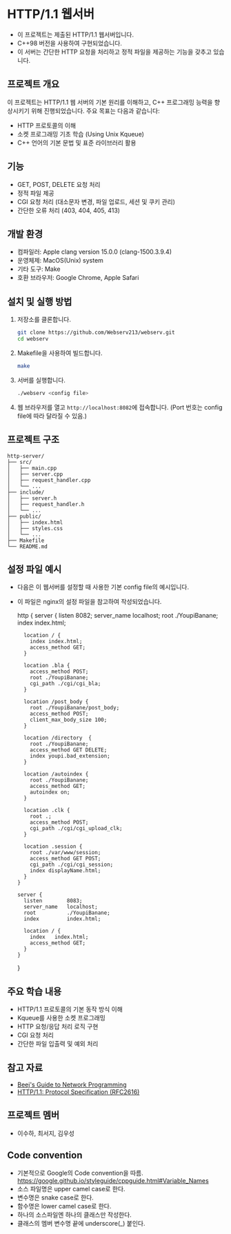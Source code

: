 # HTTP/1.1 웹서버

- 이 프로젝트는 제출된 HTTP/1.1 웹서버입니다.
- C++98 버전을 사용하여 구현되었습니다.
- 이 서버는 간단한 HTTP 요청을 처리하고 정적 파일을 제공하는 기능을 갖추고 있습니다.

## 프로젝트 개요

이 프로젝트는 HTTP/1.1 웹 서버의 기본 원리를 이해하고, C++ 프로그래밍 능력을 향상시키기 위해 진행되었습니다. 주요 목표는 다음과 같습니다:

- HTTP 프로토콜의 이해
- 소켓 프로그래밍 기초 학습 (Using Unix Kqueue)
- C++ 언어의 기본 문법 및 표준 라이브러리 활용

## 기능

- GET, POST, DELETE 요청 처리
- 정적 파일 제공
- CGI 요청 처리 (대소문자 변경, 파일 업로드, 세션 및 쿠키 관리)
- 간단한 오류 처리 (403, 404, 405, 413)

## 개발 환경

- 컴파일러: Apple clang version 15.0.0 (clang-1500.3.9.4)
- 운영체제: MacOS(Unix) system
- 기타 도구: Make
- 호환 브라우저: Google Chrome, Apple Safari

## 설치 및 실행 방법

1. 저장소를 클론합니다.

    ```sh
    git clone https://github.com/Webserv213/webserv.git
    cd webserv
    ```

2. Makefile을 사용하여 빌드합니다.

    ```sh
    make
    ```

3. 서버를 실행합니다.

    ```sh
    ./webserv <config file>
    ```

4. 웹 브라우저를 열고 `http://localhost:8082`에 접속합니다. (Port 번호는 config file에 따라 달라질 수 있음.)

## 프로젝트 구조

    http-server/
    ├── src/
    │   ├── main.cpp
    │   ├── server.cpp
    │   ├── request_handler.cpp
    │   └── ...
    ├── include/
    │   ├── server.h
    │   ├── request_handler.h
    │   └── ...
    ├── public/
    │   ├── index.html
    │   ├── styles.css
    │   └── ...
    ├── Makefile
    └── README.md

## 설정 파일 예시

- 다음은 이 웹서버를 설정할 때 사용한 기본 config file의 예시입니다.
- 이 파일은 nginx의 설정 파일을 참고하여 작성되었습니다.

    http {
      server {
        listen        8082;
        server_name   localhost;
        root          ./YoupiBanane;
        index         index.html;

        location / {
          index index.html;
          access_method GET;
        }

        location .bla {
          access_method POST;
          root ./YoupiBanane;
          cgi_path ./cgi/cgi_bla;
        }

        location /post_body {
          root ./YoupiBanane/post_body;
          access_method POST;
          client_max_body_size 100;
        }

        location /directory  {
          root ./YoupiBanane;
          access_method GET DELETE;
          index youpi.bad_extension;
        }

        location /autoindex {
          root ./YoupiBanane;
          access_method GET;
          autoindex on;
        }

        location .clk {
          root .;
          access_method POST;
          cgi_path ./cgi/cgi_upload_clk;
        }

        location .session {
          root ./var/www/session;
          access_method GET POST;
          cgi_path ./cgi/cgi_session;
          index displayName.html;
        }
      }

      server {
        listen        8083;
        server_name   localhost;
        root          ./YoupiBanane;
        index         index.html;

        location / {
          index   index.html;
          access_method GET;
        }
      }
    }

## 주요 학습 내용

- HTTP/1.1 프로토콜의 기본 동작 방식 이해
- Kqueue를 사용한 소켓 프로그래밍
- HTTP 요청/응답 처리 로직 구현
- CGI 요청 처리
- 간단한 파일 입출력 및 예외 처리

## 참고 자료

- [Beej's Guide to Network Programming](https://beej.us/guide/bgnet/)
- [HTTP/1.1: Protocol Specification (RFC2616)](https://tools.ietf.org/html/rfc2616)

## 프로젝트 멤버

- 이수하, 최서지, 김우성

## Code convention
- 기본적으로 Google의 Code convention을 따름. <https://google.github.io/styleguide/cppguide.html#Variable_Names> 
- 소스 파일명은 upper camel case로 한다.
- 변수명은 snake case로 한다.
- 함수명은 lower camel case로 한다.
- 하나의 소스파일엔 하나의 클래스만 작성한다.
- 클래스의 멤버 변수명 끝에 underscore(_) 붙인다.
